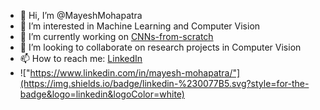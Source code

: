 - 👋 Hi, I’m @MayeshMohapatra
- 👀 I’m interested in Machine Learning and Computer Vision
- 🌱 I’m currently working on <a href = "https://github.com/MayeshMohapatra/CNNs-from-scratch"> CNNs-from-scratch </a>
- 💞️ I’m looking to collaborate on research projects in Computer Vision
- 📫 How to reach me: <a href = "https://www.linkedin.com/in/mayesh-mohapatra/"> LinkedIn </a>
- !["https://www.linkedin.com/in/mayesh-mohapatra/"](https://img.shields.io/badge/linkedin-%230077B5.svg?style=for-the-badge&logo=linkedin&logoColor=white)

<!---
MayeshMohapatra/MayeshMohapatra is a ✨ special ✨ repository because its `README.md` (this file) appears on your GitHub profile.
You can click the Preview link to take a look at your changes.
--->
